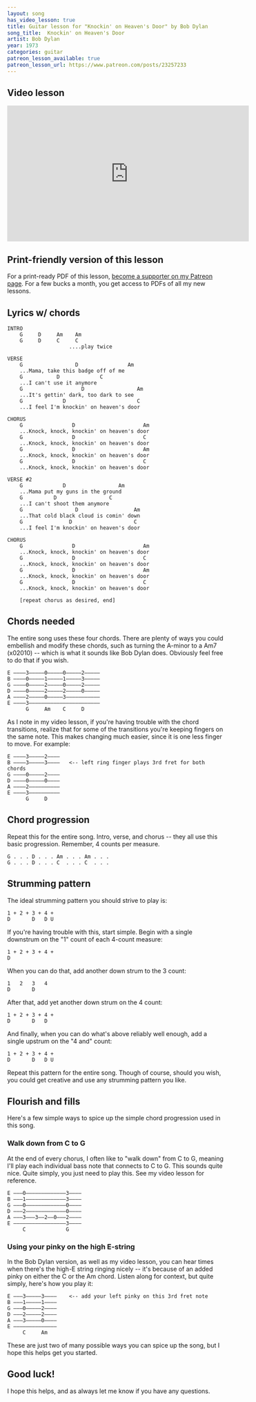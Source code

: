 ```yaml
---
layout: song
has_video_lesson: true
title: Guitar lesson for "Knockin' on Heaven's Door" by Bob Dylan
song_title:  Knockin' on Heaven's Door
artist: Bob Dylan
year: 1973
categories: guitar
patreon_lesson_available: true
patreon_lesson_url: https://www.patreon.com/posts/23257233
---
```


## Video lesson

<iframe width="560" height="315" src="https://www.youtube.com/embed/cZFvQcTLkhE?showinfo=0" frameborder="0" allowfullscreen></iframe>

## Print-friendly version of this lesson

For a print-ready PDF of this lesson, [become a supporter on my Patreon page](https://www.patreon.com/posts/23257233). For a few bucks a month, you get access to PDFs of all my new lessons.

## Lyrics w/ chords

    INTRO
        G     D     Am    Am
        G     D     C     C         
                        ....play twice

    VERSE
        G                 D                Am
        ...Mama, take this badge off of me
        G           D             C
        ...I can't use it anymore
        G                   D                 Am
        ...It's gettin' dark, too dark to see
        G             D                       C
        ...I feel I'm knockin' on heaven's door

    CHORUS
        G                D                      Am
        ...Knock, knock, knockin' on heaven's door
        G                D                      C
        ...Knock, knock, knockin' on heaven's door
        G                D                      Am
        ...Knock, knock, knockin' on heaven's door
        G                D                      C
        ...Knock, knock, knockin' on heaven's door

    VERSE #2
        G             D                 Am
        ...Mama put my guns in the ground
        G          D                 C
        ...I can't shoot them anymore
        G                 D                  Am
        ...That cold black cloud is comin' down
        G               D                    C
        ...I feel I'm knockin' on heaven's door

    CHORUS
        G                D                      Am
        ...Knock, knock, knockin' on heaven's door
        G                D                      C
        ...Knock, knock, knockin' on heaven's door
        G                D                      Am
        ...Knock, knock, knockin' on heaven's door
        G                D                      C
        ...Knock, knock, knockin' on heaven's door

        [repeat chorus as desired, end]

## Chords needed

The entire song uses these four chords. There are plenty of ways you could embellish and modify these chords, such as turning the A-minor to a Am7 (x02010) -- which is what it sounds like Bob Dylan does. Obviously feel free to do that if you wish.

    E ––––3–––––0–––––0–––––2–––––
    B ––––0–––––1–––––1–––––3–––––
    G ––––0–––––2–––––0–––––2–––––
    D ––––0–––––2–––––2–––––0–––––
    A ––––2–––––0–––––3–––––––––––
    E ––––3–––––––––––––––––––––––
          G     Am    C     D

As I note in my video lesson, if you're having trouble with the chord transitions, realize that for some of the transitions you're keeping fingers on the same note. This makes changing much easier, since it is one less finger to move. For example:

    E ––––3–––––2––––
    B ––––3–––––3––––   <-- left ring finger plays 3rd fret for both chords
    G ––––0–––––2––––
    D ––––0–––––0––––
    A ––––2––––––––––
    E ––––3––––––––––
          G     D   

## Chord progression

Repeat this for the entire song. Intro, verse, and chorus -- they all use this basic progression. Remember, 4 counts per measure.

    G . . . D . . . Am . . . Am . . .
    G . . . D . . . C  . . . C  . . .

## Strumming pattern

The ideal strumming pattern you should strive to play is:

    1 + 2 + 3 + 4 +
    D       D   D U

If you're having trouble with this, start simple. Begin with a single downstrum on the "1" count of each 4-count measure:

    1 + 2 + 3 + 4 +
    D       

When you can do that, add another down strum to the 3 count:

    1   2   3   4  
    D       D

After that, add yet another down strum on the 4 count:

    1 + 2 + 3 + 4 +
    D       D   D

And finally, when you can do what's above reliably well enough, add a single upstrum on the "4 and" count:

    1 + 2 + 3 + 4 +
    D       D   D U

Repeat this pattern for the entire song. Though of course, should you wish, you could get creative and use any strumming pattern you like.

## Flourish and fills

Here's a few simple ways to spice up the simple chord progression used in this song.

### Walk down from C to G

At the end of every chorus, I often like to "walk down" from C to G, meaning I'll play each individual bass note that connects to C to G. This sounds quite nice. Quite simply, you just need to play this. See my video lesson for reference.

    E –––0–––––––––––––3––––
    B –––1–––––––––––––3––––
    G –––0–––––––––––––0––––
    D –––2–––––––––––––0––––
    A –––3–––3––2––0–––2––––
    E –––––––––––––––––3––––
         C             G

### Using your pinky on the high E-string

In the Bob Dylan version, as well as my video lesson, you can hear times when there's the high-E string ringing nicely -- it's because of an added pinky on either the C or the Am chord. Listen along for context, but quite simply, here's how you play it:

    E –––3–––––3––––    <-- add your left pinky on this 3rd fret note
    B –––1–––––1––––
    G –––0–––––2––––
    D –––2–––––2––––
    A –––3–––––0––––
    E ––––––––––––––
         C     Am

These are just two of many possible ways you can spice up the song, but I hope this helps get you started.

## Good luck!

I hope this helps, and as always let me know if you have any questions.
